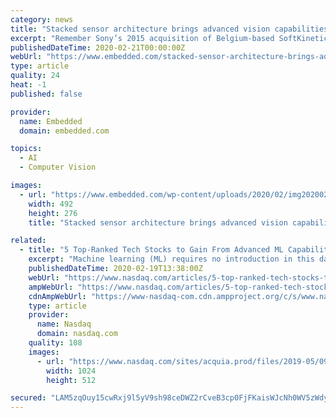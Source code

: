 ```yaml
---
category: news
title: "Stacked sensor architecture brings advanced vision capabilities"
excerpt: "Remember Sony’s 2015 acquisition of Belgium-based SoftKinetic, a developer of 3D sensing computer vision technologies? Cambou said that acquisition enabled Sony to carve out a share in the growing market for time of flight (ToF) sensors that Android smartphone vendors suddenly started demanding last year. Imagine what would have happened to ..."
publishedDateTime: 2020-02-21T00:00:00Z
webUrl: "https://www.embedded.com/stacked-sensor-architecture-brings-advanced-vision-capabilities/"
type: article
quality: 24
heat: -1
published: false

provider:
  name: Embedded
  domain: embedded.com

topics:
  - AI
  - Computer Vision

images:
  - url: "https://www.embedded.com/wp-content/uploads/2020/02/img20200225102856EETimes-Sony-Prophesee-Open-_3_.png"
    width: 492
    height: 276
    title: "Stacked sensor architecture brings advanced vision capabilities"

related:
  - title: "5 Top-Ranked Tech Stocks to Gain From Advanced ML Capabilities"
    excerpt: "Machine learning (ML) requires no introduction in this data-driven automation era. ML, an inextricable application of artificial intelligence (AI) arena, enables systems to utilize existing data to predict outcomes and identify trends,"
    publishedDateTime: 2020-02-19T13:38:00Z
    webUrl: "https://www.nasdaq.com/articles/5-top-ranked-tech-stocks-to-gain-from-advanced-ml-capabilities-2020-02-19"
    ampWebUrl: "https://www.nasdaq.com/articles/5-top-ranked-tech-stocks-to-gain-from-advanced-ml-capabilities-2020-02-19?amp"
    cdnAmpWebUrl: "https://www-nasdaq-com.cdn.ampproject.org/c/s/www.nasdaq.com/articles/5-top-ranked-tech-stocks-to-gain-from-advanced-ml-capabilities-2020-02-19?amp"
    type: article
    provider:
      name: Nasdaq
      domain: nasdaq.com
    quality: 108
    images:
      - url: "https://www.nasdaq.com/sites/acquia.prod/files/2019-05/0902-Q19%20Total%20Markets%20photos%20and%20gif_CC8.jpg"
        width: 1024
        height: 512

secured: "LAM5zqOuy15cwRxj9l5yV9sh98ceDWZ2rCveB3cp0FjFKaisWJcNh0WV5zWdykZaoDTVW0hgg9N9ckdPfzNe+PPcn6bw41WuHlfINbhGOILBvInLIEWtNCDv77ghcwB8sH/3RITZZo+6eu4NHOPag1RNadejRgYDBJIYruI0Cc6Z0v1nT/4kp4qFi3b4P7gkeUUSwr75KUssGfXC1D6a6b2GxGloHq0HGVGv7Si/aRnyHWnuCjbl87mwaoMsh//onUQjg+e0BVHTG9zlPJQJlKgj+9skcgxcYVU23mm/VWnnD7Ba5Oj5Jfp6h8BxGyEr;el7fYidO0p0aX6/t+mXdXw=="
---
```


